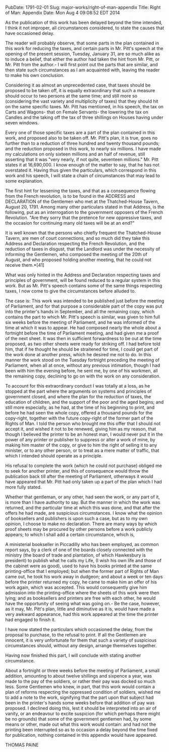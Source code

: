 PubDate: 1791-02-01
Slug: major-works/right-of-man-appendix
Title: Right of Man: Appendix
Date: Mon Aug  4 09:08:52 EDT 2014

   As the publication of this work has been delayed beyond the time intended,
   I think it not improper, all circumstances considered, to state the causes
   that have occasioned delay.

   The reader will probably observe, that some parts in the plan contained in
   this work for reducing the taxes, and certain parts in Mr. Pitt's speech
   at the opening of the present session, Tuesday, January 31, are so much
   alike as to induce a belief, that either the author had taken the hint
   from Mr. Pitt, or Mr. Pitt from the author.- I will first point out the
   parts that are similar, and then state such circumstances as I am
   acquainted with, leaving the reader to make his own conclusion.

   Considering it as almost an unprecedented case, that taxes should be
   proposed to be taken off, it is equally extraordinary that such a measure
   should occur to two persons at the same time; and still more so
   (considering the vast variety and multiplicity of taxes) that they should
   hit on the same specific taxes. Mr. Pitt has mentioned, in his speech, the
   tax on Carts and Wagons- that on Female Servants- the lowering the tax on
   Candles and the taking off the tax of three shillings on Houses having
   under seven windows.

   Every one of those specific taxes are a part of the plan contained in this
   work, and proposed also to be taken off. Mr. Pitt's plan, it is true, goes
   no further than to a reduction of three hundred and twenty thousand
   pounds; and the reduction proposed in this work, to nearly six millions. I
   have made my calculations on only sixteen millions and an half of revenue,
   still asserting that it was "very nearly, if not quite, seventeen
   millions." Mr. Pitt states it at 16,690,000. I know enough of the matter
   to say, that he has not overstated it. Having thus given the particulars,
   which correspond in this work and his speech, I will state a chain of
   circumstances that may lead to some explanation.

   The first hint for lessening the taxes, and that as a consequence flowing
   from the French revolution, is to be found in the ADDRESS and DECLARATION
   of the Gentlemen who met at the Thatched-House Tavern, August 20, 1791.
   Among many other particulars stated in that Address, is the following, put
   as an interrogation to the government opposers of the French Revolution.
   "Are they sorry that the pretence for new oppressive taxes, and the
   occasion for continuing many old taxes will be at an end?"

   It is well known that the persons who chiefly frequent the Thatched-House
   Tavern, are men of court connections, and so much did they take this
   Address and Declaration respecting the French Revolution, and the
   reduction of taxes in disgust, that the Landlord was under the necessity
   of informing the Gentlemen, who composed the meeting of the 20th of
   August, and who proposed holding another meeting, that he could not
   receive them.*[41]

   What was only hinted in the Address and Declaration respecting taxes and
   principles of government, will be found reduced to a regular system in
   this work. But as Mr. Pitt's speech contains some of the same things
   respecting taxes, I now come to give the circumstances before alluded to.

   The case is: This work was intended to be published just before the
   meeting of Parliament, and for that purpose a considerable part of the
   copy was put into the printer's hands in September, and all the remaining
   copy, which contains the part to which Mr. Pitt's speech is similar, was
   given to him full six weeks before the meeting of Parliament, and he was
   informed of the time at which it was to appear. He had composed nearly the
   whole about a fortnight before the time of Parliament meeting, and had
   given me a proof of the next sheet. It was then in sufficient forwardness
   to be out at the time proposed, as two other sheets were ready for
   striking off. I had before told him, that if he thought he should be
   straitened for time, I could get part of the work done at another press,
   which he desired me not to do. In this manner the work stood on the
   Tuesday fortnight preceding the meeting of Parliament, when all at once,
   without any previous intimation, though I had been with him the evening
   before, he sent me, by one of his workmen, all the remaining copy,
   declining to go on with the work on any consideration.

   To account for this extraordinary conduct I was totally at a loss, as he
   stopped at the part where the arguments on systems and principles of
   government closed, and where the plan for the reduction of taxes, the
   education of children, and the support of the poor and the aged begins;
   and still more especially, as he had, at the time of his beginning to
   print, and before he had seen the whole copy, offered a thousand pounds
   for the copy-right, together with the future copy-right of the former part
   of the Rights of Man. I told the person who brought me this offer that I
   should not accept it, and wished it not to be renewed, giving him as my
   reason, that though I believed the printer to be an honest man, I would
   never put it in the power of any printer or publisher to suppress or alter
   a work of mine, by making him master of the copy, or give to him the right
   of selling it to any minister, or to any other person, or to treat as a
   mere matter of traffic, that which I intended should operate as a
   principle.

   His refusal to complete the work (which he could not purchase) obliged me
   to seek for another printer, and this of consequence would throw the
   publication back till after the meeting of Parliament, otherways it would
   have appeared that Mr. Pitt had only taken up a part of the plan which I
   had more fully stated.

   Whether that gentleman, or any other, had seen the work, or any part of
   it, is more than I have authority to say. But the manner in which the work
   was returned, and the particular time at which this was done, and that
   after the offers he had made, are suspicious circumstances. I know what
   the opinion of booksellers and publishers is upon such a case, but as to
   my own opinion, I choose to make no declaration. There are many ways by
   which proof sheets may be procured by other persons before a work publicly
   appears; to which I shall add a certain circumstance, which is,

   A ministerial bookseller in Piccadilly who has been employed, as common
   report says, by a clerk of one of the boards closely connected with the
   ministry (the board of trade and plantation, of which Hawkesbury is
   president) to publish what he calls my Life, (I wish his own life and
   those of the cabinet were as good), used to have his books printed at the
   same printing-office that I employed; but when the former part of Rights
   of Man came out, he took his work away in dudgeon; and about a week or ten
   days before the printer returned my copy, he came to make him an offer of
   his work again, which was accepted. This would consequently give him
   admission into the printing-office where the sheets of this work were then
   lying; and as booksellers and printers are free with each other, he would
   have the opportunity of seeing what was going on.- Be the case, however,
   as it may, Mr. Pitt's plan, little and diminutive as it is, would have
   made a very awkward appearance, had this work appeared at the time the
   printer had engaged to finish it.

   I have now stated the particulars which occasioned the delay, from the
   proposal to purchase, to the refusal to print. If all the Gentlemen are
   innocent, it is very unfortunate for them that such a variety of
   suspicious circumstances should, without any design, arrange themselves
   together.

   Having now finished this part, I will conclude with stating another
   circumstance.

   About a fortnight or three weeks before the meeting of Parliament, a small
   addition, amounting to about twelve shillings and sixpence a year, was
   made to the pay of the soldiers, or rather their pay was docked so much
   less. Some Gentlemen who knew, in part, that this work would contain a
   plan of reforms respecting the oppressed condition of soldiers, wished me
   to add a note to the work, signifying that the part upon that subject had
   been in the printer's hands some weeks before that addition of pay was
   proposed. I declined doing this, lest it should be interpreted into an air
   of vanity, or an endeavour to excite suspicion (for which perhaps there
   might be no grounds) that some of the government gentlemen had, by some
   means or other, made out what this work would contain: and had not the
   printing been interrupted so as to occasion a delay beyond the time fixed
   for publication, nothing contained in this appendix would have appeared.

   THOMAS PAINE

    
